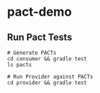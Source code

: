 # pact-demo

## Run Pact Tests

```
# Generate PACTs
cd consumer && gradle test
ls pacts

# Run Provider against PACTs
cd provider && gradle test
```
